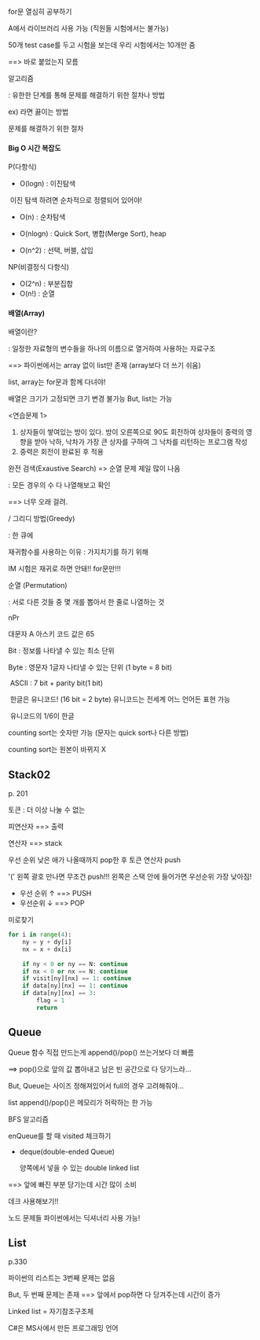 for문 열심히 공부하기

A에서 라이브러리 사용 가능 (직원들 시험에서는 불가능)

50개 test case를 두고 시험을 보는데 우리 시험에서는 10개만 줌

==> 바로 붙었는지 모름



알고리즘

: 유한한 단계를 통해 문제를 해결하기 위한 절차나 방법

ex) 라면 끓이는 방법

문제를 해결하기 위한 절차



#### Big O 시간 복잡도

P(다항식)

- O(logn) : 이진탐색

​	이진 탐색 하려면 순차적으로 정렬되어 있어야!

- O(n) : 순차탐색

- O(nlogn) : Quick Sort, 병합(Merge Sort), heap

- O(n^2) : 선택, 버블, 삽입

NP(비결정식 다항식)

- O(2^n) : 부분집합
- O(n!) : 순열



#### 배열(Array)

배열이란?

: 일정한 자료형의 변수들을 하나의 이름으로 열거하여 사용하는 자료구조

 ==> 파이썬에서는 array 없이 list만 존재 (array보다 더 쓰기 쉬움)

list, array는 for문과 함께 다녀야!



배열은 크기가 고정되면 크기 변경 불가능 But, list는 가능



<연습문제 1>

1. 상자들이 쌓여있는 방이 있다. 방이 오른쪽으로 90도 회전하여 상자들이 중력의 영향을 받아 낙하, 낙차가 가장 큰 상자를 구하여 그 낙차를 리턴하는 프로그램 작성
2. 중력은 회전이 완료된 후 적용





완전 검색(Exaustive Search)	=> 순열 문제 제일 많이 나옴

: 모든 경우의 수 다 나열해보고 확인

 ==> 너무 오래 걸려. 

/ 그리디 방법(Greedy)

: 한 큐에 



재귀함수를 사용하는 이유 : 가지치기를 하기 위해

IM 시험은 재귀로 하면 안돼!! for문만!!!



순열 (Permutation)

 : 서로 다른 것들 중 몇 개를 뽑아서 한 줄로 나열하는 것

 nPr



대문자 A 아스키 코드 값은 65

Bit : 정보를 나타낼 수 있는 최소 단위

Byte : 영문자 1글자 나타낼 수 있는 단위 (1 byte = 8 bit)

​	ASCII : 7 bit + parity bit(1 bit)

​	한글은 유니코드! (16 bit = 2 byte) 유니코드는 전세계 어느 언어든 표현 가능

​	유니코드의 1/6이 한글



counting sort는 숫자만 가능 (문자는 quick sort나 다른 방법)

counting sort는 원본이 바뀌지 X





## Stack02

p. 201

토큰 : 더 이상 나눌 수 없는



피연산자 ==> 출력

연산자 ==> stack



우선 순위 낮은 애가 나올때까지 pop한 후 토큰 연산자 push

'(' 왼쪽 괄호 만나면 무조건 push!!! 왼쪽은 스택 안에 들어가면 우선순위 가장 낮아짐!

- 우선 순위 ↑ ==> PUSH
- 우선순위 ↓ ==> POP





미로찾기

```python
for i in range(4):
    ny = y + dy[i]
    nx = x + dx[i]
    
    if ny < 0 or ny == N: continue
    if nx < 0 or nx == N: continue
    if visit[ny][nx] == 1: continue
    if data[ny][nx] == 1: continue
    if data[ny][nx] == 3:
        flag = 1
        return
```





## Queue

Queue 함수 직접 만드는게 append()/pop() 쓰는거보다 더 빠름

==> pop()으로 앞의 값 뽑아내고 남은 빈 공간으로 다 당기느라...

But, Queue는 사이즈 정해져있어서 full의 경우 고려해줘야...

list append()/pop()은 메모리가 허락하는 한 가능



BFS 알고리즘

enQueue를 할 때 visited 체크하기



- deque(double-ended Queue)

  양쪽에서 넣을 수 있는 double linked list

==> 앞에 빠진 부분 당기는데 시간 많이 소비

데크 사용해보기!!



노드 문제들 파이썬에서는 딕셔너리 사용 가능!





## List

p.330

파이썬의 리스트는 3번째 문제는 없음

But, 두 번째 문제는 존재 ==> 앞에서 pop하면 다 당겨주는데 시간이 증가



Linked list = 자기참조구조체



C#은 MS사에서 만든 프로그래밍 언어